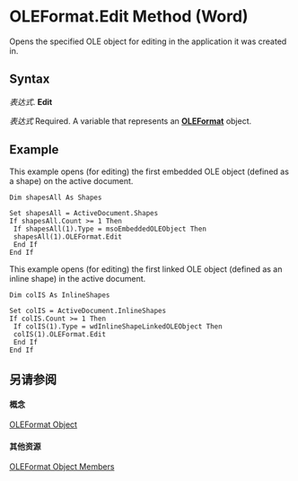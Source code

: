 
# OLEFormat.Edit Method (Word)

Opens the specified OLE object for editing in the application it was created in.


## Syntax

 _表达式_. **Edit**

 _表达式_ Required. A variable that represents an **[OLEFormat](d4c7aa65-5d3a-0b79-914b-6f908b506f63.md)** object.


## Example

This example opens (for editing) the first embedded OLE object (defined as a shape) on the active document.


```
Dim shapesAll As Shapes 
 
Set shapesAll = ActiveDocument.Shapes 
If shapesAll.Count >= 1 Then 
 If shapesAll(1).Type = msoEmbeddedOLEObject Then 
 shapesAll(1).OLEFormat.Edit 
 End If 
End If
```

This example opens (for editing) the first linked OLE object (defined as an inline shape) in the active document.




```
Dim colIS As InlineShapes 
 
Set colIS = ActiveDocument.InlineShapes 
If colIS.Count >= 1 Then 
 If colIS(1).Type = wdInlineShapeLinkedOLEObject Then 
 colIS(1).OLEFormat.Edit 
 End If 
End If
```


## 另请参阅


#### 概念


[OLEFormat Object](d4c7aa65-5d3a-0b79-914b-6f908b506f63.md)
#### 其他资源


[OLEFormat Object Members](http://msdn.microsoft.com/library/62aae4c1-c2c6-fbf7-193d-c078ea88a527%28Office.15%29.aspx)
